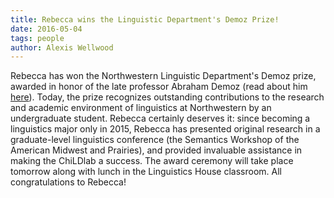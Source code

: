 ```yaml
---
title: Rebecca wins the Linguistic Department's Demoz Prize!
date: 2016-05-04
tags: people
author: Alexis Wellwood
---
```


Rebecca has won the Northwestern Linguistic Department's Demoz prize, awarded in honor of the late professor Abraham Demoz (read about him [here](http://www.linguistics.northwestern.edu/undergraduate/award/abraham-demoz.html)). Today, the prize recognizes outstanding contributions to the research and academic environment of linguistics at Northwestern by an undergraduate student. Rebecca certainly deserves it: since becoming a linguistics major only in 2015, Rebecca has presented original research in a graduate-level linguistics conference (the Semantics Workshop of the American Midwest and Prairies), and provided invaluable assistance in making the ChiLDlab a success. The award ceremony will take place tomorrow along with lunch in the Linguistics House classroom. All congratulations to Rebecca! 